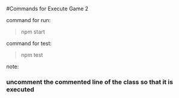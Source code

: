 [//]: # (# Gilded Rose Requirements Specification)

[//]: # ()
[//]: # (## What we need?)

[//]: # ()
[//]: # (- Refactor the terrible code: `app/gilded-rose.ts`)

[//]: # ()
[//]: # (## Rules and new requirement)

[//]: # ()
[//]: # (Hi and welcome to team Gilded Rose. As you know, we are a small inn with a prime location in a)

[//]: # (prominent city ran by a friendly innkeeper named Allison. We also buy and sell only the finest goods.)

[//]: # (Unfortunately, our goods are constantly degrading in quality as they approach their sell by date. We)

[//]: # (have a system in place that updates our inventory for us. It was developed by a no-nonsense type named)

[//]: # (Leeroy, who has moved on to new adventures. Your task is to add the new feature to our system so that)

[//]: # (we can begin selling a new category of items. First an introduction to our system:)

[//]: # ()
[//]: # (- All items have a SellIn value which denotes the number of days we have to sell the item)

[//]: # (- All items have a Quality value which denotes how valuable the item is)

[//]: # (- At the end of each day our system lowers both values for every item)

[//]: # ()
[//]: # (Pretty simple, right? Well this is where it gets interesting:)

[//]: # (- Once the sell by date has passed, Quality degrades twice as fast)

[//]: # (- The Quality of an item is never negative)

[//]: # (- "Aged Brie" actually increases in Quality the older it gets)

[//]: # (- The Quality of an item is never more than 50)

[//]: # (- "Sulfuras", being a legendary item, never has to be sold or decreases in Quality)

[//]: # (- "Backstage passes", like aged brie, increases in Quality as its SellIn value approaches;)

[//]: # (	)
[//]: # (    Quality increases by 2 when there are 10 days or less and by 3 when there are 5 days or less but)

[//]: # (	Quality drops to 0 after the concert)

[//]: # ()
[//]: # (We have recently signed a supplier of conjured items. This requires an update to our system:)

[//]: # ()
[//]: # (- "Conjured" items degrade in Quality twice as fast as normal items)

[//]: # ()
[//]: # (Feel free to make any changes to the UpdateQuality method and add any new code as long as everything)

[//]: # (still works correctly. However, do not alter the Item class or Items property as those belong to the)

[//]: # (goblin in the corner who will insta-rage and one-shot you as he doesn't believe in shared code)

[//]: # (ownership &#40;you can make the UpdateQuality method and Items property static if you like, we'll cover)

[//]: # (for you&#41;.)

[//]: # ()
[//]: # (Just for clarification, an item can never have its Quality increase above 50, however "Sulfuras" is a)

[//]: # (legendary item and as such its Quality is 80 and it never alters.)


#Commands for Execute Game 2

command for run:
> npm start

command for test:
> npm test

note:
### uncomment the commented line of the class so that it is executed